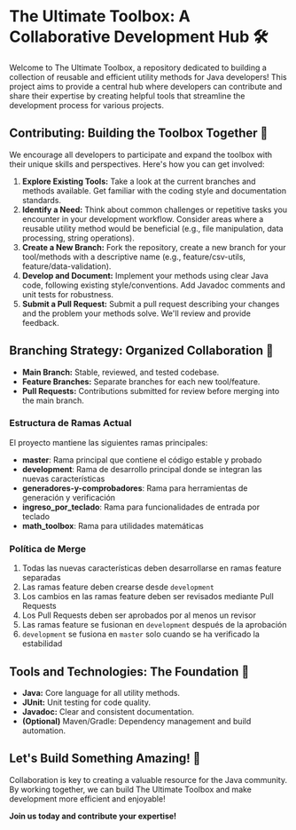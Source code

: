 # The Ultimate Toolbox: A Collaborative Development Hub 🛠️

Welcome to The Ultimate Toolbox, a repository dedicated to building a collection of reusable and efficient utility methods for Java developers!
This project aims to provide a central hub where developers can contribute and share their expertise by creating helpful tools that streamline the development process for various projects.

## Contributing: Building the Toolbox Together 🤝

We encourage all developers to participate and expand the toolbox with their unique skills and perspectives. Here's how you can get involved:
1. **Explore Existing Tools:** Take a look at the current branches and methods available. Get familiar with the coding style and documentation standards.
2. **Identify a Need:** Think about common challenges or repetitive tasks you encounter in your development workflow. Consider areas where a reusable utility method would be beneficial (e.g., file manipulation, data processing, string operations).
3. **Create a New Branch:** Fork the repository, create a new branch for your tool/methods with a descriptive name (e.g., feature/csv-utils, feature/data-validation).
4. **Develop and Document:** Implement your methods using clear Java code, following existing style/conventions. Add Javadoc comments and unit tests for robustness.
5. **Submit a Pull Request:** Submit a pull request describing your changes and the problem your methods solve. We'll review and provide feedback.

## Branching Strategy: Organized Collaboration 🌳
- **Main Branch:** Stable, reviewed, and tested codebase.
- **Feature Branches:** Separate branches for each new tool/feature.
- **Pull Requests:** Contributions submitted for review before merging into the main branch.

### Estructura de Ramas Actual
El proyecto mantiene las siguientes ramas principales:

- **master**: Rama principal que contiene el código estable y probado
- **development**: Rama de desarrollo principal donde se integran las nuevas características
- **generadores-y-comprobadores**: Rama para herramientas de generación y verificación
- **ingreso_por_teclado**: Rama para funcionalidades de entrada por teclado
- **math_toolbox**: Rama para utilidades matemáticas

### Política de Merge
1. Todas las nuevas características deben desarrollarse en ramas feature separadas
2. Las ramas feature deben crearse desde `development`
3. Los cambios en las ramas feature deben ser revisados mediante Pull Requests
4. Los Pull Requests deben ser aprobados por al menos un revisor
5. Las ramas feature se fusionan en `development` después de la aprobación
6. `development` se fusiona en `master` solo cuando se ha verificado la estabilidad

## Tools and Technologies: The Foundation 🧱

- **Java:** Core language for all utility methods.
- **JUnit:** Unit testing for code quality.
- **Javadoc:** Clear and consistent documentation.
- **(Optional)** Maven/Gradle: Dependency management and build automation.

## Let's Build Something Amazing! 🚀
Collaboration is key to creating a valuable resource for the Java community. By working together, we can build The Ultimate Toolbox and make development more efficient and enjoyable!

**Join us today and contribute your expertise!**

